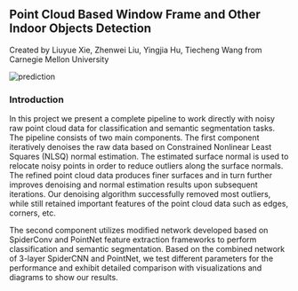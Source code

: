 ## Point Cloud Based Window Frame and Other Indoor Objects Detection
Created by Liuyue Xie, Zhenwei Liu, Yingjia Hu, Tiecheng Wang from Carnegie Mellon University

![prediction](Learning-master/demo.png)


### Introduction
In this project we present a complete pipeline to work directly with noisy raw point cloud data for classification and semantic segmentation tasks. The pipeline consists of two main components. The first component iteratively denoises the raw data based on Constrained Nonlinear Least Squares (NLSQ) normal estimation. The estimated surface normal is used to relocate noisy points in order to reduce outliers along the surface normals. The refined point cloud data produces finer surfaces and in turn further improves denoising and normal estimation results upon subsequent iterations. Our denoising algorithm successfully removed most outliers, while still retained important features of the point cloud data such  as edges, corners, etc.  

The second component utilizes modified network developed based on SpiderConv and PointNet feature extraction frameworks to perform classification and semantic segmentation. Based on the combined network of 3-layer SpiderCNN and PointNet, we test different parameters for the performance and exhibit detailed comparison with visualizations and diagrams to show our results.
